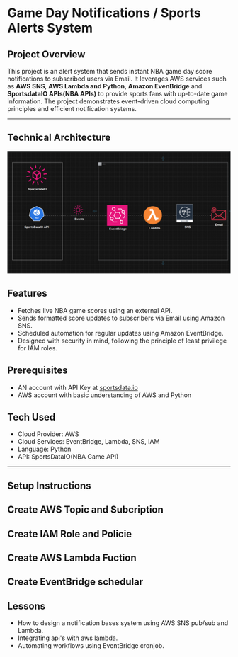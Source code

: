 # Game Day Notifications / Sports Alerts System

## **Project Overview**
This project is an alert system that sends instant NBA game day score notifications to subscribed users via Email. It leverages AWS services such as **AWS SNS**, **AWS Lambda and Python**, **Amazon EvenBridge** and **SportsdataIO APIs(NBA APIs)** to provide sports fans with up-to-date game information. The project demonstrates event-driven cloud computing principles and efficient notification systems.

---

## **Technical Architecture**
![nba_architecture](./src/assets/img/architecture.png)

## **Features**
- Fetches live NBA game scores using an external API.
- Sends formatted score updates to subscribers via Email using Amazon SNS.
- Scheduled automation for regular updates using Amazon EventBridge.
- Designed with security in mind, following the principle of least privilege for IAM roles.

## **Prerequisites**
- AN account with API Key at [sportsdata.io](https://sportsdata.io/)
- AWS account with basic understanding of AWS and Python

## **Tech Used**
- Cloud Provider: AWS
- Cloud Services: EventBridge, Lambda, SNS, IAM
- Language: Python
- API: SportsDataIO(NBA Game API)

---
## **Setup Instructions**

## **Create AWS Topic and Subcription**

## **Create IAM Role and Policie**

## **Create AWS Lambda Fuction**

## **Create EventBridge schedular**


## **Lessons**
- How to design a notification bases system using AWS SNS pub/sub and Lambda.
- Integrating api's with aws lambda.
- Automating workflows using EventBridge cronjob.
